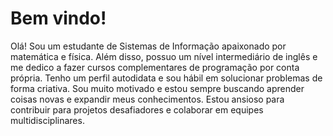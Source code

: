 # Bem vindo!
Olá! Sou um estudante de Sistemas de Informação apaixonado por matemática e física. Além disso, possuo um nível intermediário de inglês e me dedico a fazer cursos complementares de programação por conta própria. Tenho um perfil autodidata e sou hábil em solucionar problemas de forma criativa. Sou muito motivado e estou sempre buscando aprender coisas novas e expandir meus conhecimentos. Estou ansioso para contribuir para projetos desafiadores e colaborar em equipes multidisciplinares.
